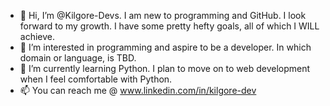 - 👋 Hi, I’m @Kilgore-Devs. I am new to programming and GitHub. I look forward to my growth. I have some pretty hefty goals, all of which I WILL achieve. 
- 👀 I’m interested in programming and aspire to be a developer. In which domain or language, is TBD. 
- 🌱 I’m currently learning Python. I plan to move on to web development when I feel comfortable with Python.
- 📫 You can reach me @ www.linkedin.com/in/kilgore-dev


